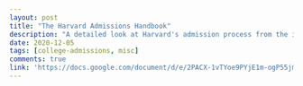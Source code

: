 ```yaml
---
layout: post
title: "The Harvard Admissions Handbook"
description: "A detailed look at Harvard's admission process from the inside."
date: 2020-12-05
tags: [college-admissions, misc]
comments: true
link: 'https://docs.google.com/document/d/e/2PACX-1vTYoe9PYjE1m-ogP55jmHdtHyJc-Gsrdujmn2tTvaKNhEYttvWHf_bpnqfnhrwxBj4-NhkqVYM1h75c/pub'
---
```

